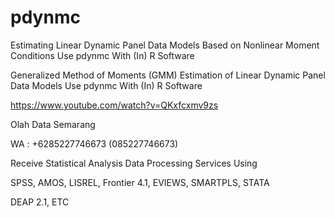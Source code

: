 # pdynmc
Estimating Linear Dynamic Panel Data Models Based on Nonlinear Moment Conditions Use pdynmc With (In) R Software

Generalized Method of Moments (GMM) Estimation of Linear Dynamic Panel Data Models Use pdynmc With (In) R Software

https://www.youtube.com/watch?v=QKxfcxmv9zs

Olah Data Semarang

WA : +6285227746673 (085227746673)

Receive Statistical Analysis Data Processing Services Using

SPSS, AMOS, LISREL, Frontier 4.1, EVIEWS, SMARTPLS, STATA

DEAP 2.1, ETC
